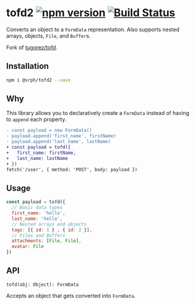 # tofd2 [![npm version](https://img.shields.io/npm/v/@srph/tofd2.svg?style=flat-square)](https://npmjs.com/packages/@srph/tofd2) [![Build Status](https://img.shields.io/travis/srph/tofd2.svg?style=flat-square)](https://travis-ci.org/srph/tofd2?branch=master)

Converts an object to a `FormData` representation. Also supports nested arrays, objects, `File`, and `Buffer`s.

Fork of [tugorez/tofd](https://github.com/tugorez/tofd/pull/1).

## Installation
```bash
npm i @srph/tofd2 --save
```

## Why
This library allows you to declaratively create a `FormData` instead of having to `append` each property.

```diff
- const payload = new FormData()
- payload.append('first_name', firstName)
- payload.append('last_name', lastName)
+ const payload = tofd({
+   first_name: firstName,
+   last_name: lastName
+ })
fetch('/user', { method: 'POST', body: payload })
```

## Usage
```js
const payload = tofd({
  // Basic data types
  first_name: 'hello',
  last_name: 'hello',
  // Nested arrays and objects
  tags: [{ id: 1 } , { id: 2 }],
  // Files and Buffers
  attachments: [File, File],
  avatar: File
})
```

## API
```
tofd(obj: Object): FormData
```
Accepts an object that gets converted into `FormData`.
